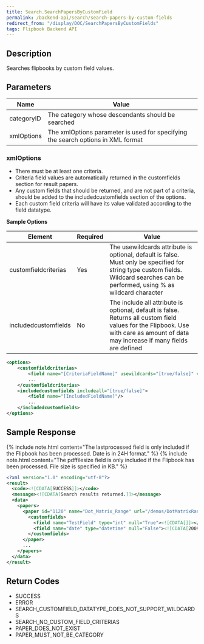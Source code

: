 ```yaml
---
title: Search.SearchPapersByCustomField
permalink: /backend-api/search/search-papers-by-custom-fields
redirect_from: "/display/DOC/SearchPapersByCustomFields"
tags: Flipbook Backend API
---
```


## Description

Searches flipbooks by custom field values.

## Parameters

| Name       | Value
|------------|----------------------------------------------------------------------------------
| categoryID | The category whose descendants should be searched
| xmlOptions | The xmlOptions parameter is used for specifying the search options in XML format


### xmlOptions

* There must be at least one criteria.
* Criteria field values are automatically returned in the customfields section for result papers.
* Any custom fields that should be returned, and are not part of a criteria, should be added to the includedcustomfields section of the options.
* Each custom field criteria will have its value validated according to the field datatype.

**Sample Options**

| Element	 		   | Required | Value
|----------------------|----------|-----------------------------------------------------------------------------------------------------------------------------------------------------------------------------------
| customfieldcriterias | Yes	  | The usewildcards attribute is optional, default is false. Must only be specified for string type custom fields. Wildcard searches can be performed, using % as wildcard character
| includedcustomfields | No 	  | The include all attribute is optional, default is false. Returns all custom field values for the Flipbook. Use with care as amount of data may increase if many fields are defined

```xml
<options>
    <customfieldcriterias>
        <field name="[CriteriaFieldName]" usewildcards="[true/false]" value="[Value]" />
        ...
    </customfieldcriterias>
    <includedcustomfields includeall="[true/false]">
        <field name="[IncludedFieldName]"/>
        ...
    </includedcustomfields>
</options>
```

## Sample Response

{% include note.html content="The lastprocessed field is only included if the Flipbook has been processed. Date is in 24H format." %}
{% include note.html content="The pdffilesize field is only included if the Flipbook has been processed. File size is specified in KB." %}

```xml
<?xml version="1.0" encoding="utf-8"?>
<result>
  <code><![CDATA[SUCCESS]]></code>
  <message><![CDATA[Search results returned.]]></message>
  <data>
    <papers>
      <paper id="1120" name="Dot_Matrix_Range" url="/demos/DotMatrixRange/" lastprocessed="2009-03-15 15:27:00" pdffilesize="1357">
        <customfields>
          <field name="TestField" type="int" null="True"><![CDATA[]]></field>
          <field name="date" type="datetime" null="False"><![CDATA[2009-07-25]]></field>
        </customfields>
      </paper>
      ...
    </papers>
  </data>
</result>
```

## Return Codes

* SUCCESS
* ERROR
* SEARCH_CUSTOMFIELD_DATATYPE_DOES_NOT_SUPPORT_WILDCARDS
* SEARCH_NO_CUSTOM_FIELD_CRITERIAS
* PAPER_DOES_NOT_EXIST
* PAPER_MUST_NOT_BE_CATEGORY